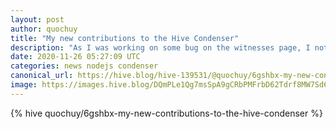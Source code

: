 ```yaml
---
layout: post
author: quochuy
title: "My new contributions to the Hive Condenser"
description: "As I was working on some bug on the witnesses page, I noticed that the API allowed me to fetch more than 100 witnesses so I went on and increased the number of witnesses from 100 to 200 which is enough to cover all of our current active witnesses."
date: 2020-11-26 05:27:09 UTC
categories: news nodejs condenser
canonical_url: https://hive.blog/hive-139531/@quochuy/6gshbx-my-new-contributions-to-the-hive-condenser
image: https://images.hive.blog/DQmPLe1Qg7msSpA9gCRbPMFrbD62Tdrf8MW7Sd6ucLcMktD/Screen%20Shot%202020-11-26%20at%204.10.30%20pm.png
---
```

{% hive quochuy/6gshbx-my-new-contributions-to-the-hive-condenser %}
